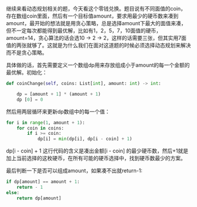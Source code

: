 继续来看动态规划相关的题，今天看这个零钱兑换。题目说有不同面值的coin，存在数组coin里面，然后有一个目标值amount，要求用最少的硬币数来凑到amount，最开始的想法就是用贪心策略，总是选择amount下最大的面值来凑，但不一定每次都能得到最优解，比如有1，2，5，7，10面值的硬币，amount=14，贪心算法的话会选10 -> 2 -> 2，这样的话需要三张，但其实用7面值的两张就够了。这就是为什么我们在面对这道题的时候必须选择动态规划来解决而不是贪心策略。

具体做的话，首先需要定义一个数组dp用来存放组成小于amount的每一个金额的最优解。初始化：

```python
def coinChange(self, coins: List[int], amount: int) -> int:

	dp = [amount + 1] * (amount + 1)
	dp [0] = 0
```

然后用两层循环来更新dp数组中的每一个值：

```python
for i in range(1, amount + 1):
	for coin in coins:
		if i >= coin:
			dp[i] = min(dp[i], dp[i - coin] + 1)
```

dp[i - coin] + 1 这行代码的含义是凑出金额[i - coin] 的最少硬币数，然后+1就是加上当前选择的这枚硬币，在所有可能的硬币选择中，找到硬币数最少的方案。

最后判断一下是否可以组成amount，如果凑不出就return-1:
```python
if dp[amount] == amount + 1:
	return - 1
else:
	return dp[amount]
```
